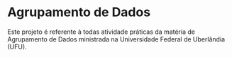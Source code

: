 # Agrupamento de Dados
Este projeto é referente à todas atividade práticas da matéria de Agrupamento de Dados ministrada na Universidade Federal de Uberlândia (UFU). 
